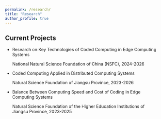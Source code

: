 ```yaml
---
permalink: /research/
title: "Research"
author_profile: true
---
```


## Current Projects

* Research on Key Technologies of Coded Computing in Edge Computing Systems
  
  National Natural Science Foundation of China (NSFC), 2024-2026
  
* Coded Computing Applied in Distributed Computing Systems

  Natural Science Foundation of Jiangsu Province, 2023-2026
  
* Balance Between Computing Speed and Cost of Coding in Edge Computing Systems
  
  Natural Science Foundation of the Higher Education Institutions of Jiangsu Province, 2023-2025


